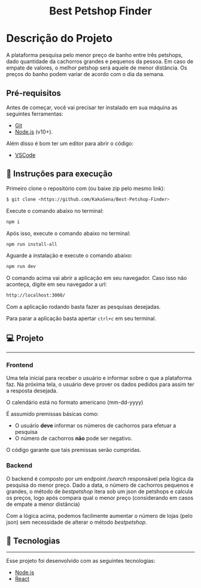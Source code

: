 
<h1 align="center">
    Best Petshop Finder
</h1>

# Descrição do Projeto
A plataforma pesquisa pelo menor preço de banho entre três petshops, dado quantidade da cachorros grandes e pequenos da pessoa. Em caso de empate de valores, o melhor petshop será aquele de menor distância. Os preços do banho podem variar de acordo com o dia da semana.

## Pré-requisitos

Antes de começar, você vai precisar ter instalado em sua máquina as seguintes ferramentas:

- [Git](https://git-scm.com) 
- [Node.js](https://nodejs.org/en/) (v10+).

Além disso é bom ter um editor para abrir o código:
- [VSCode](https://code.visualstudio.com/)




## 📍   Instruções para execução

Primeiro clone o repositório com (ou baixe zip pelo mesmo link):
```bash
$ git clone <https://github.com/KakaSena/Best-Petshop-Finder>
```

Execute o comando abaixo no terminal:

```bash
npm i
```

Após isso, execute o comando abaixo no terminal:

```bash
npm run install-all
```

Aguarde a instalação e execute o comando abaixo:

```bash
npm run dev
```

O comando acima vai abrir a aplicação em seu navegador. Caso isso não aconteça, digite em seu navegador a url:

```bash
http://localhost:3000/
```

Com a aplicação rodando basta fazer as pesquisas desejadas.

Para parar a aplicação basta apertar ```ctrl+c``` em seu terminal.

## 💻   Projeto
---
### **Frontend**
Uma tela inicial para receber o usuário e informar sobre o que a plataforma faz.
Na próxima tela, o usuário deve prover os dados pedidos para assim ter a resposta desejada.

O calendário está no formato americano (mm-dd-yyyy)

É assumido premissas básicas como: 

* O usuário **deve** informar os números de cachorros para efetuar a pesquisa
* O número de cachorros **não** pode ser negativo.

O código garante que tais premissas serão cumpridas.

### **Backend**
O backend é composto por um endpoint _/search_ responsável pela lógica da pesquisa do menor preço. Dado a data, o número de cachorros pequenos e grandes, o método de _bestpetshop_ itera sob um json de petshops e calcula os preços, logo após compara qual o menor preço (considerando em casos de empate a menor distância)

Com a lógica acima, podemos facilmente aumentar o número de lojas (pelo json) sem necessidade de alterar o método _bestpetshop_.

## 🚀   Tecnologias
---

Esse projeto foi desenvolvido com as seguintes tecnologias:

- [Node.js](https://nodejs.org/en/)
- [React](https://reactjs.org)

